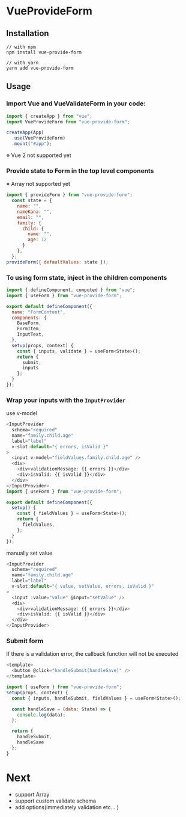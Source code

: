 # VueProvideForm

## Installation

```
// with npm
npm install vue-provide-form

// with yarn
yarn add vue-provide-form
```
## Usage
### Import Vue and VueValidateForm in your code:

```js
import { createApp } from "vue";
import VueProvideForm from "vue-provide-form";

createApp(App)
  .use(VueProvideForm)
  .mount("#app");
```
※ Vue 2 not supported yet

### Provide state to Form in the top level components  
※ Array not supported yet

```js
import { provideForm } from "vue-provide-form";
  const state = {
    name: "",
    nameKana: "",
    email: "",
    family: {
      child: {
        name: "",
        age: 12
      }
    },
  };
provideForm({ defaultValues: state });
```

### To using form state, inject in the children components

```js
import { defineComponent, computed } from "vue";
import { useForm } from "vue-provide-form";

export default defineComponent({
  name: "FormContent",
  components: {
    BaseForm,
    FormItem,
    InputText,
  },
  setup(props, context) {
    const { inputs, validate } = useForm<State>();
    return {
      submit,
      inputs
    };
  }
});
```

### Wrap your inputs with the ``InputProvider``  

use v-model

```js
<InputProvider
  schema="required"
  name="family.child.age"
  label="label"
  v-slot:default="{ errors, isValid }"
>
  <input v-model="fieldValues.family.child.age" />
  <div>
    <div>validationMessage: {{ errors }}</div>
    <div>isValid: {{ isValid }}</div>
  </div>
</InputProvider>
import { useForm } from "vue-provide-form";

export default defineComponent({
  setup() {
    const { fieldValues } = useForm<State>();
    return {
      fieldValues,
    };
  }
});
```

manually set value

```js
<InputProvider
  schema="required"
  name="family.child.age"
  label="label"
  v-slot:default="{ value, setValue, errors, isValid }"
>
  <input :value="value" @input="setValue" />
  <div>
    <div>validationMessage: {{ errors }}</div>
    <div>isValid: {{ isValid }}</div>
  </div>
</InputProvider>
```

### Submit form

If there is a validation error, the callback function will not be executed

```js
<template>
  <button @click="handleSubmit(handleSave)" />
</template>

import { useForm } from "vue-provide-form";
setup(props, context) {
  const { inputs, handleSubmit, fieldValues } = useForm<State>();

  const handleSave = (data: State) => {
    console.log(data);
  };

  return {
    handleSubmit,
    handleSave
  };
}

```

# Next

- support Array
- support custom validate schema
- add options(immediately validation etc... )

